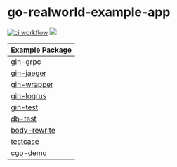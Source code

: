 # go-realworld-example-app

[![ci workflow](https://github.com/wusphinx/go-realworld-example-app/actions/workflows/ci.yml/badge.svg)](https://github.com/wusphinx/go-realworld-example-app/actions/workflows/ci.yml)
<a title="Require Go Version" target="_blank" href="https://github.com/wusphinx/go-realworld-example-app"><img src="https://img.shields.io/badge/go-%3E%3D1.16-30dff3?style=flat-square&logo=go" /></a>

| Example Package               | 
| -------------------------------       | 
| [gin-grpc](/example/gin-grpc)         | 
| [gin-jaeger](/example/gin-jaeger)     | 
| [gin-wrapper](/example/gin-wrapper)   | 
| [gin-logrus](/example/gin-logrus)   | 
| [gin-test](/example/gin-test)   | 
| [db-test](/example/db-test)   | 
| [body-rewrite](/example/body-rewrite)   | 
| [testcase](/example/testcase)   | 
| [cgo-demo](/example/cgo-demo)   | 
